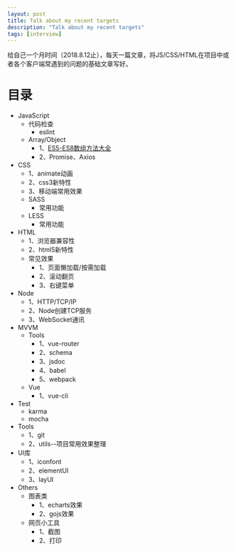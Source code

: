 ```yaml
---
layout: post
title: Talk about my recent targets
description: "Talk about my recent targets"
tags: [interview]
---
```


给自己一个月时间（2018.8.12止），每天一篇文章，将JS/CSS/HTML在项目中或者各个客户端常遇到的问题的基础文章写好。

# 目录  
- JavaScript
  - 代码检查
    - eslint
  - Array/Object
    - 1、[ES5-ES8数组方法大全](http://www.baidu.com)
    - 2、Promise、Axios
- CSS
  - 1、animate动画
  - 2、css3新特性
  - 3、移动端常用效果
  - SASS
    - 常用功能    
  - LESS
    - 常用功能
- HTML
  - 1、浏览器兼容性
  - 2、html5新特性
  - 常见效果
    - 1、页面懒加载/按需加载
    - 2、滚动翻页
    - 3、右键菜单
- Node
  - 1、HTTP/TCP/IP
  - 2、Node创建TCP服务
  - 3、WebSocket通讯
- MVVM
  - Tools
    - 1、vue-router
    - 2、schema
    - 3、jsdoc
    - 4、babel
    - 5、webpack
  - Vue
    - 1、vue-cli
- Test
  - karma
  - mocha
- Tools
  - 1、git
  - 2、utils--项目常用效果整理
- UI库
  - 1、iconfont
  - 2、elementUI
  - 3、layUI
- Others
  - 图表类
    - 1、echarts效果
    - 2、gojs效果
  - 网页小工具
    - 1、截图
    - 2、打印

